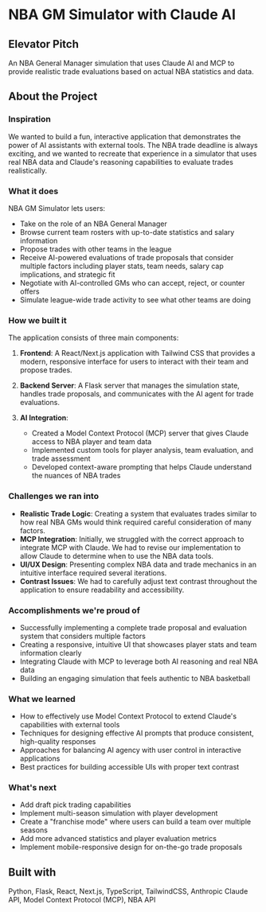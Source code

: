 # NBA GM Simulator with Claude AI

## Elevator Pitch
An NBA General Manager simulation that uses Claude AI and MCP to provide realistic trade evaluations based on actual NBA statistics and data.

## About the Project

### Inspiration
We wanted to build a fun, interactive application that demonstrates the power of AI assistants with external tools. The NBA trade deadline is always exciting, and we wanted to recreate that experience in a simulator that uses real NBA data and Claude's reasoning capabilities to evaluate trades realistically.

### What it does
NBA GM Simulator lets users:
- Take on the role of an NBA General Manager
- Browse current team rosters with up-to-date statistics and salary information
- Propose trades with other teams in the league
- Receive AI-powered evaluations of trade proposals that consider multiple factors including player stats, team needs, salary cap implications, and strategic fit
- Negotiate with AI-controlled GMs who can accept, reject, or counter offers
- Simulate league-wide trade activity to see what other teams are doing

### How we built it
The application consists of three main components:

1. **Frontend**: A React/Next.js application with Tailwind CSS that provides a modern, responsive interface for users to interact with their team and propose trades.

2. **Backend Server**: A Flask server that manages the simulation state, handles trade proposals, and communicates with the AI agent for trade evaluations.

3. **AI Integration**:
   - Created a Model Context Protocol (MCP) server that gives Claude access to NBA player and team data
   - Implemented custom tools for player analysis, team evaluation, and trade assessment
   - Developed context-aware prompting that helps Claude understand the nuances of NBA trades

### Challenges we ran into
- **Realistic Trade Logic**: Creating a system that evaluates trades similar to how real NBA GMs would think required careful consideration of many factors.
- **MCP Integration**: Initially, we struggled with the correct approach to integrate MCP with Claude. We had to revise our implementation to allow Claude to determine when to use the NBA data tools.
- **UI/UX Design**: Presenting complex NBA data and trade mechanics in an intuitive interface required several iterations.
- **Contrast Issues**: We had to carefully adjust text contrast throughout the application to ensure readability and accessibility.

### Accomplishments we're proud of
- Successfully implementing a complete trade proposal and evaluation system that considers multiple factors
- Creating a responsive, intuitive UI that showcases player stats and team information clearly
- Integrating Claude with MCP to leverage both AI reasoning and real NBA data
- Building an engaging simulation that feels authentic to NBA basketball

### What we learned
- How to effectively use Model Context Protocol to extend Claude's capabilities with external tools
- Techniques for designing effective AI prompts that produce consistent, high-quality responses
- Approaches for balancing AI agency with user control in interactive applications
- Best practices for building accessible UIs with proper text contrast

### What's next
- Add draft pick trading capabilities
- Implement multi-season simulation with player development
- Create a "franchise mode" where users can build a team over multiple seasons
- Add more advanced statistics and player evaluation metrics
- Implement mobile-responsive design for on-the-go trade proposals

## Built with
Python, Flask, React, Next.js, TypeScript, TailwindCSS, Anthropic Claude API, Model Context Protocol (MCP), NBA API